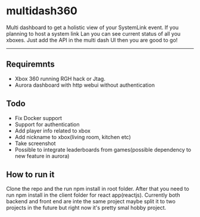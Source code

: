 # multidash360
Multi dashboard to get a holistic view of your SystemLink event. If you planning to host a system link Lan you can see current status of all you xboxes. Just add the API in the multi dash UI then you are good to go!
- - - -
## Requiremnts ##
* Xbox 360 running RGH hack or Jtag. 
* Aurora dashboard with http webui without authentication

## Todo ##
* Fix Docker support
* Support for authentication
* Add player info related to xbox
* Add nickname to xbox(living room, kitchen etc)
* Take screenshot
* Possible to integrate leaderboards from games(possible dependency to new feature in  aurora)

## How to run it ##
Clone the repo and the run npm install in root folder. After that you need to run npm install in the client folder for react app(reactjs). Currently both backend and front end are inte the same project maybe split it to two projects in the future but right now it's pretty smal hobby project.

